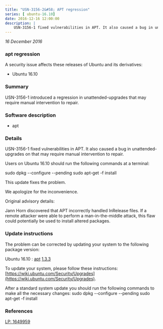 ```yaml
---
title: "USN-3156-2&#58; APT regression"
series: [ ubuntu-16.10]
date: 2016-12-16 12:00:00
description: |
    USN-3156-1 fixed vulnerabilities in APT. It also caused a bug in unattended-upgrades on that may require manual intervention to repair.
--- 
```

 
 

*16 December 2016*

### apt regression

A security issue affects these releases of Ubuntu and its derivatives:

* Ubuntu 16.10

### Summary

USN-3156-1 introduced a regression in unattended-upgrades that may require manual intervention to repair.

### Software description

* apt 

### Details

USN-3156-1 fixed vulnerabilities in APT. It also caused a bug in unattended-upgrades on that may require manual intervention to repair.

Users on Ubuntu 16.10 should run the following commands at a terminal:

sudo dpkg --configure --pending sudo apt-get -f install

This update fixes the problem.

We apologize for the inconvenience.

Original advisory details:

 Jann Horn discovered that APT incorrectly handled InRelease files. If a remote attacker were able to perform a man-in-the-middle attack, this flaw could potentially be used to install altered packages. 

### Update instructions

The problem can be corrected by updating your system to the following package version:

Ubuntu 16.10
 : [apt](https://launchpad.net/ubuntu/+source/apt) <span> [1.3.3](https://launchpad.net/ubuntu/+source/apt/1.3.3) </span> 

To update your system, please follow these instructions: [https://wiki.ubuntu.com/Security/Upgrades](https://wiki.ubuntu.com/Security/Upgrades).

After a standard system update you should run the following commands to make all the necessary changes: sudo dpkg --configure --pending sudo apt-get -f install 

### References

 
 [LP: 1649959](https://launchpad.net/bugs/1649959)
 

